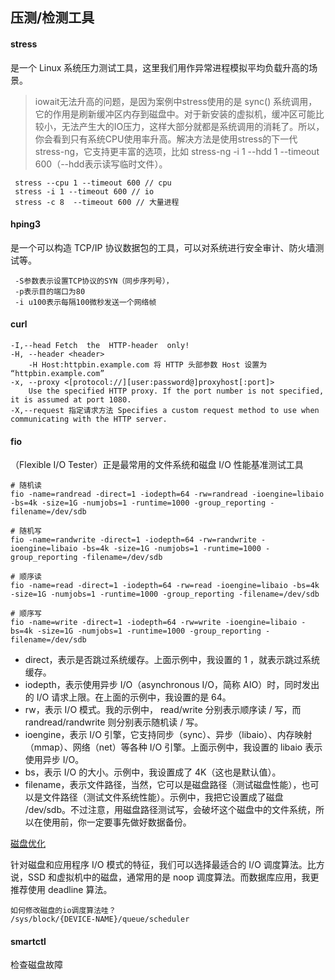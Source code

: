 ## 压测/检测工具
#### stress 

是一个 Linux 系统压力测试工具，这里我们用作异常进程模拟平均负载升高的场景。

>  iowait无法升高的问题，是因为案例中stress使用的是 sync() 系统调用，它的作用是刷新缓冲区内存到磁盘中。对于新安装的虚拟机，缓冲区可能比较小，无法产生大的IO压力，这样大部分就都是系统调用的消耗了。所以，你会看到只有系统CPU使用率升高。解决方法是使用stress的下一代stress-ng，它支持更丰富的选项，比如 stress-ng -i 1 --hdd 1 --timeout 600（--hdd表示读写临时文件）。

```
 stress --cpu 1 --timeout 600 // cpu
 stress -i 1 --timeout 600 // io
 stress -c 8  --timeout 600 // 大量进程
```
#### hping3 

是一个可以构造 TCP/IP 协议数据包的工具，可以对系统进行安全审计、防火墙测试等。
```
 -S参数表示设置TCP协议的SYN（同步序列号），
 -p表示目的端口为80
 -i u100表示每隔100微秒发送一个网络帧
```
#### curl

```
-I,--head Fetch  the  HTTP-header  only!
-H, --header <header>
 	-H Host:httpbin.example.com 将 HTTP 头部参数 Host 设置为 “httpbin.example.com”
-x, --proxy <[protocol://][user:password@]proxyhost[:port]>
	Use the specified HTTP proxy. If the port number is not specified, it is assumed at port 1080.
-X,--request 指定请求方法 Specifies a custom request method to use when communicating with the HTTP server. 
```

#### fio

（Flexible I/O Tester）正是最常用的文件系统和磁盘 I/O 性能基准测试工具

```
# 随机读
fio -name=randread -direct=1 -iodepth=64 -rw=randread -ioengine=libaio -bs=4k -size=1G -numjobs=1 -runtime=1000 -group_reporting -filename=/dev/sdb

# 随机写
fio -name=randwrite -direct=1 -iodepth=64 -rw=randwrite -ioengine=libaio -bs=4k -size=1G -numjobs=1 -runtime=1000 -group_reporting -filename=/dev/sdb

# 顺序读
fio -name=read -direct=1 -iodepth=64 -rw=read -ioengine=libaio -bs=4k -size=1G -numjobs=1 -runtime=1000 -group_reporting -filename=/dev/sdb

# 顺序写
fio -name=write -direct=1 -iodepth=64 -rw=write -ioengine=libaio -bs=4k -size=1G -numjobs=1 -runtime=1000 -group_reporting -filename=/dev/sdb 
```

- direct，表示是否跳过系统缓存。上面示例中，我设置的 1 ，就表示跳过系统缓存。
- iodepth，表示使用异步 I/O（asynchronous I/O，简称 AIO）时，同时发出的 I/O 请求上限。在上面的示例中，我设置的是 64。
- rw，表示 I/O 模式。我的示例中， read/write 分别表示顺序读 / 写，而 randread/randwrite 则分别表示随机读 / 写。
- ioengine，表示 I/O 引擎，它支持同步（sync）、异步（libaio）、内存映射（mmap）、网络（net）等各种 I/O 引擎。上面示例中，我设置的 libaio 表示使用异步 I/O。
- bs，表示 I/O 的大小。示例中，我设置成了 4K（这也是默认值）。
- filename，表示文件路径，当然，它可以是磁盘路径（测试磁盘性能），也可以是文件路径（测试文件系统性能）。示例中，我把它设置成了磁盘 /dev/sdb。不过注意，用磁盘路径测试写，会破坏这个磁盘中的文件系统，所以在使用前，你一定要事先做好数据备份。

[磁盘优化](https://time.geekbang.org/column/article/79368)

针对磁盘和应用程序 I/O 模式的特征，我们可以选择最适合的 I/O 调度算法。比方说，SSD 和虚拟机中的磁盘，通常用的是 noop 调度算法。而数据库应用，我更推荐使用 deadline 算法。

```
如何修改磁盘的io调度算法哇？
/sys/block/{DEVICE-NAME}/queue/scheduler
```

#### smartctl

检查磁盘故障